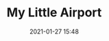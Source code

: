 ---
title: "My Little Airport"
date: "2021-01-27 15:48"
categrory: "Music"
classify: "独立"
tags: "梦幻,香港"
albumname: "把自己作为方法"
albumnauthor: "项飙"
albumncover: "https://picture.mdreame.life/bazijizuoweifangfa.jpg"
---
